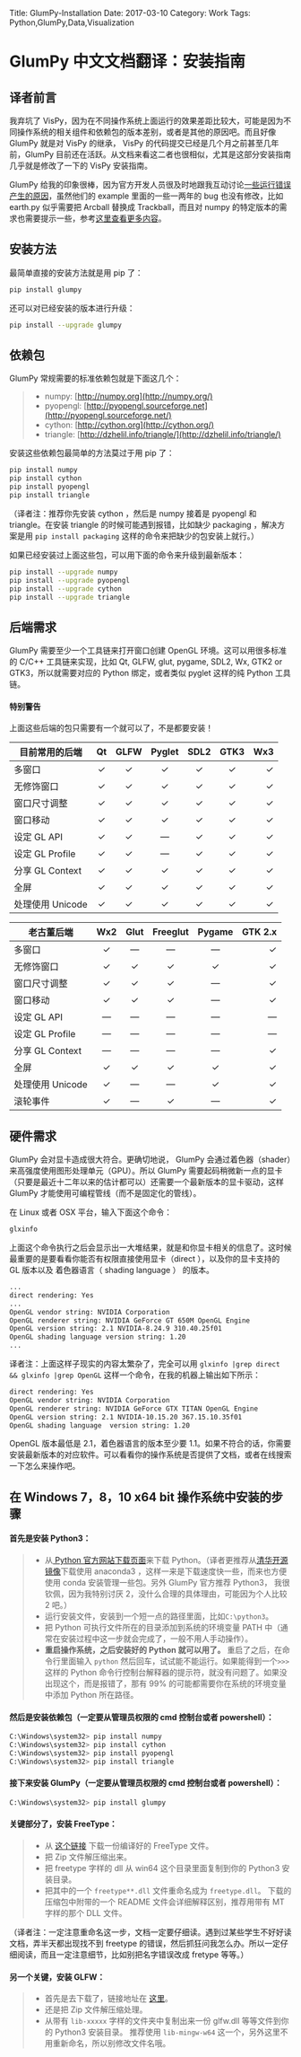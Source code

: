 Title: GlumPy-Installation
Date: 2017-03-10
Category: Work
Tags: Python,GlumPy,Data,Visualization


# GlumPy 中文文档翻译：安装指南

## 译者前言

我弃坑了 VisPy，因为在不同操作系统上面运行的效果差距比较大，可能是因为不同操作系统的相关组件和依赖包的版本差别，或者是其他的原因吧。而且好像 GlumPy 就是对 VisPy 的继承， VisPy 的代码提交已经是几个月之前甚至几年前，GlumPy 目前还在活跃。从文档来看这二者也很相似，尤其是这部分安装指南几乎就是修改了一下的 VisPy 安装指南。

GlumPy 给我的印象很棒，因为官方开发人员很及时地跟我互动讨论[一些运行错误产生的原因](https://github.com/glumpy/glumpy/issues/87)，虽然他们的 example 里面的一些一两年的 bug 也没有修改，比如 earth.py 似乎需要把 Arcball 替换成 Trackball，而且对 numpy 的特定版本的需求也需要提示一些，参考[这里查看更多内容](https://github.com/glumpy/glumpy/issues/106)。

## 安装方法

最简单直接的安装方法就是用 pip 了：

```Bash
pip install glumpy
```

还可以对已经安装的版本进行升级：

```Bash
pip install --upgrade glumpy
```

## 依赖包

GlumPy 常规需要的标准依赖包就是下面这几个：


> * numpy: [http://numpy.org](http://numpy.org/)
> * pyopengl: [http://pyopengl.sourceforge.net](http://pyopengl.sourceforge.net/)
> * cython: [http://cython.org](http://cython.org/)
> * triangle: [http://dzhelil.info/triangle/](http://dzhelil.info/triangle/)


安装这些依赖包最简单的方法莫过于用 pip 了：

```Bash
pip install numpy
pip install cython
pip install pyopengl
pip install triangle
```
（译者注：推荐你先安装 cython ，然后是 numpy 接着是 pyopengl 和 triangle。在安装 triangle 的时候可能遇到报错，比如缺少 packaging ，解决方案是用 `pip install packaging` 这样的命令来把缺少的包安装上就行。）



如果已经安装过上面这些包，可以用下面的命令来升级到最新版本：


```Bash
pip install --upgrade numpy
pip install --upgrade pyopengl
pip install --upgrade cython
pip install --upgrade triangle
```




## 后端需求

GlumPy 需要至少一个工具链来打开窗口创建 OpenGL 环境。这可以用很多标准的 C/C++ 工具链来实现，比如 Qt, GLFW, glut, pygame, SDL2, Wx, GTK2 or GTK3，所以就需要对应的 Python 绑定，或者类似 pyglet 这样的纯 Python 工具链。

#### 特别警告

上面这些后端的包只需要有一个就可以了，不是都要安装！




| **目前常用的后端** | Qt | GLFW | Pyglet | SDL2 | GTK3 | Wx3 |
| ------------- |:-------------:|:-------------:|:-------------:|:-------------:|:-------------:| -----:|
| 多窗口| ✓ | ✓ | ✓ | ✓ | ✓ | ✓ |
| 无修饰窗口 | ✓ | ✓ | ✓ | ✓ | ✓ | ✓ |
| 窗口尺寸调整 | ✓ | ✓ | ✓ | ✓ | ✓ | ✓ |
| 窗口移动 | ✓ | ✓ | ✓ | ✓ | ✓ | ✓ |
|设定 GL API | ✓ | ✓ | — | ✓ | ✓ | ✓ |
| 设定 GL Profile | ✓ | ✓ | — | ✓ | ✓ | ✓ |
| 分享 GL Context | ✓ | ✓ | ✓ | ✓ | ✓ | ✓ |
| 全屏 | ✓ | ✓ | ✓ | ✓ | ✓ | ✓ |
| 处理使用 Unicode | ✓ | ✓ | ✓ | ✓ | ✓ | ✓ |






| **老古董后端** | Wx2 | Glut | Freeglut | Pygame | GTK 2.x |
| ------------- |:-------------:|:-------------:|:-------------:|:-------------:| -----:|
| 多窗口 | ✓ | — | — | — | ✓ |
| 无修饰窗口 | ✓ | ✓ | ✓ | ✓ | ✓ |
| 窗口尺寸调整 | ✓ | ✓ | ✓ | — | ✓ |
| 窗口移动| ✓ | ✓ | ✓ | — | ✓ |
| 设定 GL API | — | — | — | — | — |
| 设定 GL Profile | — | — | — | — | — |
| 分享 GL Context | — | — | — | — | ✓ |
| 全屏 | ✓ | ✓ | ✓ | ✓ | ✓ |
| 处理使用 Unicode| ✓ | — | — | ✓ | ✓ |
| 滚轮事件 | ✓ | — | ✓ | — | ✓ |




## 硬件需求


GlumPy 会对显卡造成很大符合。更确切地说， GlumPy 会通过着色器（shader）来高强度使用图形处理单元（GPU）。所以 GlumPy 需要起码稍微新一点的显卡（只要是最近十二年以来的估计都可以）还需要一个最新版本的显卡驱动，这样 GlumPy 才能使用可编程管线（而不是固定化的管线）。


在 Linux 或者 OSX 平台，输入下面这个命令：

```Bash
glxinfo
```

上面这个命令执行之后会显示出一大堆结果，就是和你显卡相关的信息了。这时候最重要的是要看看你能否有权限直接使用显卡（direct ），以及你的显卡支持的 GL 版本以及 着色器语言（ shading language ） 的版本。


```Bash
...
direct rendering: Yes
...
OpenGL vendor string: NVIDIA Corporation
OpenGL renderer string: NVIDIA GeForce GT 650M OpenGL Engine
OpenGL version string: 2.1 NVIDIA-8.24.9 310.40.25f01
OpenGL shading language version string: 1.20
...
```


译者注：上面这样子现实的内容太繁杂了，完全可以用 `glxinfo |grep direct && glxinfo |grep OpenGL` 这样一个命令，在我的机器上输出如下所示：
```Bash
direct rendering: Yes
OpenGL vendor string: NVIDIA Corporation
OpenGL renderer string: NVIDIA GeForce GTX TITAN OpenGL Engine
OpenGL version string: 2.1 NVIDIA-10.15.20 367.15.10.35f01
OpenGL shading language  version string: 1.20
```

OpenGL 版本最低是 2.1，着色器语言的版本至少要 1.1。如果不符合的话，你需要安装最新版本的对应软件。可以看看你的操作系统是否提供了文档，或者在线搜索一下怎么来操作吧。


## 在 Windows 7，8，10  x64 bit 操作系统中安装的步骤

#### 首先是安装 Python3：

> * 从[ Python 官方网站下载页面](https://www.python.org/downloads/)来下载 Python。（译者更推荐从[清华开源镜像](https://mirrors.tuna.tsinghua.edu.cn/anaconda/archive/)下载使用 anaconda3 ，这样一来是下载速度快一些，而来也方便使用 conda 安装管理一些包。另外 GlumPy 官方推荐 Python3， 我很钦佩，因为我特别讨厌 2，没什么合理的具体理由，可能因为个人比较 2 吧。）
> * 运行安装文件，安装到一个短一点的路径里面，比如`C:\python3`。
> * 把 Python 可执行文件所在的目录添加到系统的环境变量 PATH 中（通常在安装过程中这一步就会完成了，一般不用人手动操作）。
> * **重启操作系统，之后安装好的 Python 就可以用了。**
> 重启了之后，在命令行里面输入 `python` 然后回车，试试能不能运行。如果能得到一个`>>>`这样的 Python 命令行控制台解释器的提示符，就没有问题了。如果没出现这个，而是报错了，那有 99% 的可能都需要你在系统的环境变量中添加 Python 所在路径。

#### 然后是安装依赖包（一定要从管理员权限的 cmd 控制台或者 powershell）：

```Bash
C:\Windows\system32> pip install numpy
C:\Windows\system32> pip install cython
C:\Windows\system32> pip install pyopengl
C:\Windows\system32> pip install triangle
```

#### 接下来安装 GlumPy（一定要从管理员权限的 cmd 控制台或者 powershell）：

```Bash
C:\Windows\system32> pip install glumpy
```

#### 关键部分了，安装 FreeType：

> * 从 [这个链接](https://github.com/ubawurinna/freetype-windows-binaries) 下载一份编译好的 FreeType 文件。
> * 把 Zip 文件解压缩出来。
> * 把 freetype 字样的 dll 从 win64 这个目录里面复制到你的 Python3 安装目录。
> * 把其中的一个 `freetype**.dll` 文件重命名成为 `freetype.dll`。
> 下载的压缩包中附带的一个 README 文件会详细解释区别，推荐用带有 MT 字样的那个 DLL 文件。

（译者注：一定注意重命名这一步，文档一定要仔细读。遇到过某些学生不好好读文档，弄半天都出现找不到 freetype 的错误，然后抓狂问我怎么办。所以一定仔细阅读，而且一定注意细节，比如别把名字错误改成 fretype 等等。）

#### 另一个关键，安装 GLFW：


> * 首先是去下载了，链接地址在 [这里](http://www.glfw.org/download.html)。
> * 还是把 Zip 文件解压缩处理。
> * 从带有 `lib-xxxxx` 字样的文件夹中复制出来一份 glfw.dll 等等文件到你的 Python3 安装目录。
> 推荐使用 `lib-mingw-w64` 这一个，另外这里不用重新命名，所以别修改文件名哦。



